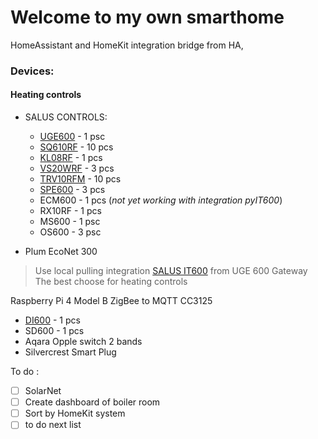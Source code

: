 
# Welcome to my own smarthome

HomeAssistant and HomeKit integration bridge from HA,

### Devices:
#### Heating controls 
* SALUS CONTROLS:
	* [UGE600](https://salus-controls.eu/product-card/5/UGE600) - 1 psc
	* [SQ610RF](https://salus-controls.eu/product-card/1/SQ610RF) - 10 pcs
	* [KL08RF](https://salus-controls.eu/product-card/16/KL08RF) - 1 pcs
	* [VS20WRF](https://salus-controls.eu/product-card/8/VS20WRF) - 3 pcs
	* [TRV10RFM](https://salus-controls.eu/product-card/24/TRV10RFM) - 10 pcs
	* [SPE600](https://salus-controls.eu/product-card/27/SPE600) - 3 pcs
	* ECM600 - 1 pcs (_not yet working with integration pyIT600_)
	* RX10RF - 1 pcs 
	* MS600 - 1 psc 
	* OS600 - 3 psc

* Plum EcoNet 300 

>Use local pulling integration [SALUS IT600](https://github.com/jvitkauskas/homeassistant_salus) from UGE 600 Gateway
The best choose for heating controls

Raspberry Pi 4 Model B
ZigBee to MQTT CC3125
* [DI600](https://www.samotech.co.uk/wp-content/uploads/2019/09/SM309-Zigbee-Dimmer-Manual.pdf) - 1 pcs
* SD600 - 1 pcs
* Aqara Opple switch 2 bands  
* Silvercrest Smart Plug

To do : 
- [ ] SolarNet 
- [ ] Create dashboard of boiler room 
- [ ] Sort by HomeKit system 
- [ ] to do next list 